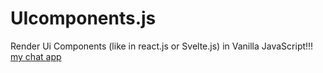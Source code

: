 # UIcomponents.js
Render Ui Components (like in react.js or Svelte.js) in Vanilla JavaScript!!!
[my chat app](https://da-chad.web.app/)
